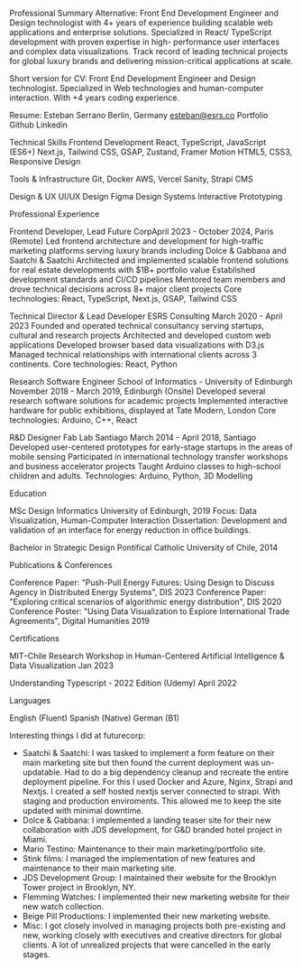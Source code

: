 <!-- markdownlint-disable -->
Professional Summary
Alternative: Front End Development Engineer and Design technologist with 4+ years of experience building scalable web applications and enterprise solutions. Specialized in React/ TypeScript development with proven expertise in high- performance user interfaces and complex data visualizations. Track record of leading technical projects for global luxury brands and delivering mission-critical applications at scale.

Short version for CV: Front End Development Engineer and Design technologist. Specialized in Web technologies and human-computer interaction. With +4 years coding experience.


Resume:
Esteban Serrano
Berlin, Germany
esteban@esrs.co    Portfolio     Github     Linkedin

Technical Skills
Frontend Development
React, TypeScript, JavaScript (ES6+)
Next.js, Tailwind CSS, GSAP, Zustand, Framer Motion
HTML5, CSS3, Responsive Design

Tools & Infrastructure
Git, Docker
AWS, Vercel
Sanity, Strapi CMS

Design & UX
UI/UX Design
Figma
Design Systems
Interactive Prototyping

Professional Experience

Frontend Developer, Lead
Future CorpApril 2023 - October 2024, Paris (Remote)
Led frontend architecture and development for high-traffic marketing platforms serving luxury brands including Dolce & Gabbana and Saatchi & Saatchi
Architected and implemented scalable frontend solutions for real estate developments with $1B+ portfolio value
Established development standards and CI/CD pipelines
Mentored team members and drove technical decisions across 8+ major client projects
Core technologies: React, TypeScript, Next.js, GSAP, Tailwind CSS

Technical Director & Lead Developer 
ESRS Consulting
March 2020 - April 2023
Founded and operated technical consultancy serving startups, cultural and research projects
Architected and developed custom web applications
Developed browser based data visualizations with D3.js
Managed technical relationships with international clients across 3 continents.
Core technologies: React, Python

Research Software Engineer
School of Informatics - University of Edinburgh
November 2018 - March 2019, Edinburgh (Onsite)
Developed several research software solutions for academic projects
Implemented interactive hardware for public exhibitions, displayed at Tate Modern, London
Core technologies: Arduino, C++, React

R&D Designer
Fab Lab Santiago
March 2014 - April 2018, Santiago
Developed user-centered prototypes for early-stage startups in the areas of mobile sensing 
Participated in international technology transfer workshops and business accelerator projects
Taught Arduino classes to high-school children and adults.
Technologies: Arduino, Python, 3D Modelling

Education

MSc Design Informatics
University of Edinburgh, 2019
Focus: Data Visualization, Human-Computer Interaction
Dissertation: Development and validation of an interface for energy reduction in office buildings.

Bachelor in Strategic Design
Pontifical Catholic University of Chile, 2014

Publications & Conferences

Conference Paper: "Push-Pull Energy Futures: Using Design to Discuss Agency in Distributed Energy Systems", DIS 2023
Conference Paper: "Exploring critical scenarios of algorithmic energy distribution", DIS 2020
Conference Poster: "Using Data Visualization to Explore International Trade Agreements", Digital Humanities 2019

Certifications

MIT–Chile Research Workshop in Human-Centered Artificial Intelligence & Data Visualization
Jan 2023

Understanding Typescript - 2022 Edition (Udemy) 
April 2022

Languages

English (Fluent)
Spanish (Native)
German (B1)

Interesting things I did at futurecorp:
- Saatchi & Saatchi: I was tasked to implement a form feature on their main marketing site but then found the current deployment was un-updatable. Had to do a big dependency cleanup and recreate the entire deployment pipeline. For this I used Docker and Azure, Nginx, Strapi and Nextjs. I created a self hosted nextjs server connected to strapi. With staging and production enviroments. This allowed me to keep the site updated with minimal downtime.
- Dolce & Gabbana: I implemented a landing teaser site for their new collaboration with JDS development, for G&D branded hotel project in Miami.
- Mario Testino: Maintenance to their main marketing/portfolio site.
- Stink films: I managed the implementation of new features and maintenance to their main marketing site.
- JDS Development Group: I maintained their website for the Brooklyn Tower project in Brooklyn, NY.
- Flemming Watches: I implemented their new marketing website for their new watch collection. 
- Beige Pill Productions: I implemented their new marketing website.
- Misc: I got closely involved in managing projects both pre-existing and new, working closely with executives and creative directors for global clients. A lot of unrealized projects that were cancelled in the early stages.